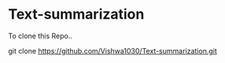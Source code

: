 # Text-summarization

To clone this Repo..

git clone https://github.com/Vishwa1030/Text-summarization.git
